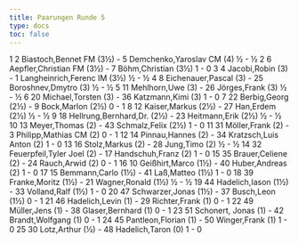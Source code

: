 ```yaml
---
title: Paarungen Runde 5
type: docs
toc: false
---
```


<runde>
1	2	Biastoch,Bennet	FM	(3½)	-	5	Demchenko,Yaroslav	CM	(4)	½	-	½	 
2	6	Aepfler,Christian	FM	(3½)	-	7	Böhm,Christian		(3½)	1	-	0	 
3	4	Jacobi,Robin		(3)	-	1	Langheinrich,Ferenc	IM	(3½)	½	-	½	 
4	8	Eichenauer,Pascal		(3)	-	25	Boroshnev,Dmytro		(3)	½	-	½	 
5	11	Mehlhorn,Uwe		(3)	-	26	Jörges,Frank		(3)	½	-	½	 
6	20	Michael,Torsten		(3)	-	36	Katzmann,Kimi		(3)	1	-	0	 
7	22	Berbig,Georg		(2½)	-	9	Bock,Marlon		(2½)	0	-	1	 
8	12	Kaiser,Markus		(2½)	-	27	Han,Erdem		(2½)	½	-	½	 
9	18	Hellrung,Bernhard,Dr.		(2½)	-	23	Heitmann,Erik		(2½)	½	-	½	 
10	13	Meyer,Thomas		(2)	-	43	Schmalz,Felix		(2½)	1	-	0	 
11	31	Möller,Frank		(2)	-	3	Philipp,Mathias	CM	(2)	0	-	1	 
12	14	Pinnau,Hannes		(2)	-	34	Kratzsch,Luis Anton		(2)	1	-	0	 
13	16	Stolz,Markus		(2)	-	28	Jung,Timo		(2)	½	-	½	 
14	32	Feuerpfeil,Tyler Joel		(2)	-	17	Handschuh,Franz		(2)	1	-	0	 
15	35	Brauer,Celiene		(2)	-	24	Rauch,Arwid		(2)	0	-	1	 
16	10	Geißhirt,Marco		(1½)	-	40	Huber,Andreas		(2)	1	-	0	 
17	15	Bemmann,Carlo		(1½)	-	41	Laß,Matteo		(1½)	1	-	0	 
18	39	Franke,Moritz		(1½)	-	21	Wagner,Ronald		(1½)	½	-	½	 
19	44	Hadelich,Iason		(1½)	-	33	Volland,Ralf		(1½)	1	-	0	 
20	47	Schwarzer,Jonas		(1½)	-	37	Busch,Leon		(1½)	0	-	1	 
21	46	Hadelich,Levin		(1)	-	29	Richter,Frank		(1)	0	-	1	 
22	49	Müller,Jens		(1)	-	38	Glaser,Bernhard		(1)	0	-	1	 
23	51	Schonert, Jonas		(1)	-	42	Brandt,Wolfgang		(1)	0	-	1	 
24	45	Pantleon,Florian		(1)	-	50	Winger,Frank		(1)	1	-	0	 
25	30	Lotz,Arthur		(½)	-	48	Hadelich,Taron		(0)	1	-	0	 
</runde>